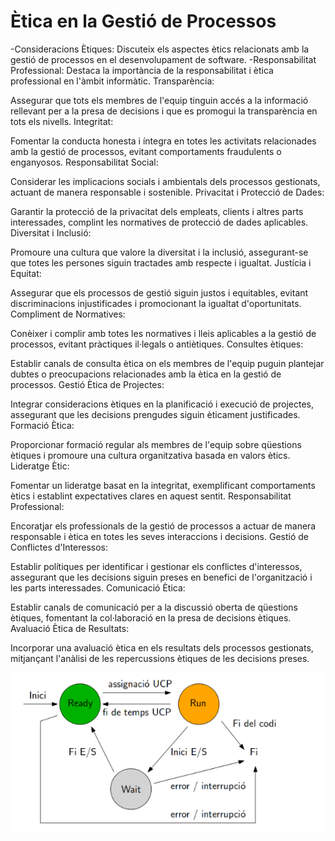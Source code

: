 # Ètica en la Gestió de Processos
-Consideracions Ètiques: Discuteix els aspectes ètics relacionats amb la gestió de processos en el desenvolupament de software.
-Responsabilitat Professional: Destaca la importància de la responsabilitat i ètica professional en l'àmbit informàtic.
Transparència:

Assegurar que tots els membres de l'equip tinguin accés a la informació rellevant per a la presa de decisions i que es promogui la transparència en tots els nivells.
Integritat:

Fomentar la conducta honesta i íntegra en totes les activitats relacionades amb la gestió de processos, evitant comportaments fraudulents o enganyosos.
Responsabilitat Social:

Considerar les implicacions socials i ambientals dels processos gestionats, actuant de manera responsable i sostenible.
Privacitat i Protecció de Dades:

Garantir la protecció de la privacitat dels empleats, clients i altres parts interessades, complint les normatives de protecció de dades aplicables.
Diversitat i Inclusió:

Promoure una cultura que valore la diversitat i la inclusió, assegurant-se que totes les persones siguin tractades amb respecte i igualtat.
Justícia i Equitat:

Assegurar que els processos de gestió siguin justos i equitables, evitant discriminacions injustificades i promocionant la igualtat d'oportunitats.
Compliment de Normatives:

Conèixer i complir amb totes les normatives i lleis aplicables a la gestió de processos, evitant pràctiques il·legals o antiètiques.
Consultes ètiques:

Establir canals de consulta ètica on els membres de l'equip puguin plantejar dubtes o preocupacions relacionades amb la ètica en la gestió de processos.
Gestió Ètica de Projectes:

Integrar consideracions ètiques en la planificació i execució de projectes, assegurant que les decisions prengudes siguin èticament justificades.
Formació Ètica:

Proporcionar formació regular als membres de l'equip sobre qüestions ètiques i promoure una cultura organitzativa basada en valors ètics.
Lideratge Ètic:

Fomentar un lideratge basat en la integritat, exemplificant comportaments ètics i establint expectatives clares en aquest sentit.
Responsabilitat Professional:

Encoratjar els professionals de la gestió de processos a actuar de manera responsable i ètica en totes les seves interaccions i decisions.
Gestió de Conflictes d'Interessos:

Establir polítiques per identificar i gestionar els conflictes d'interessos, assegurant que les decisions siguin preses en benefici de l'organització i les parts interessades.
Comunicació Ètica:

Establir canals de comunicació per a la discussió oberta de qüestions ètiques, fomentant la col·laboració en la presa de decisions ètiques.
Avaluació Ètica de Resultats:

Incorporar una avaluació ètica en els resultats dels processos gestionats, mitjançant l'anàlisi de les repercussions ètiques de les decisions preses.

![Alt text](image.png)
